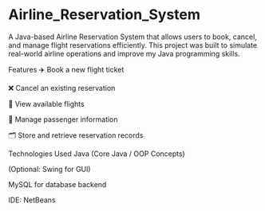 # Airline_Reservation_System

A Java-based Airline Reservation System that allows users to book, cancel, and manage flight reservations efficiently.
This project was built to simulate real-world airline operations and improve my Java programming skills.

Features
✈️ Book a new flight ticket

❌ Cancel an existing reservation

🔎 View available flights

👤 Manage passenger information

🗂️ Store and retrieve reservation records

Technologies Used
Java (Core Java / OOP Concepts)

(Optional: Swing for GUI)

MySQL for database backend

IDE: NetBeans

